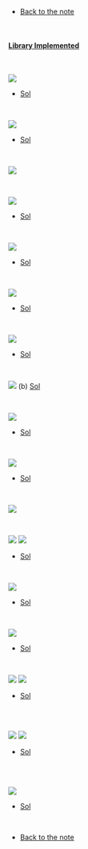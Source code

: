 * [Back to the note](./note.md)

<br>

#### [Library Implemented](./scripts/library.py)

<br>

![](images/ex01_05_001.png)
* [Sol](./scripts/ex01_05_001.py)

<br>

![](images/ex01_05_002.png)
* [Sol](./scripts/ex01_05_002.py)

<br>

![](images/ex01_05_003.png)

<br>

![](images/ex01_05_004.png)
* [Sol](./scripts/ex01_05_004.py)

<br>

![](images/ex01_05_005.png)
* [Sol](./scripts/ex01_05_005.py)

<br>

![](images/ex01_05_006.png)
* [Sol](./scripts/ex01_05_006.py)
  
<br>

![](images/ex01_05_007.png)
* [Sol](./scripts/ex01_05_007.py)
  
<br>

![](images/ex01_05_008.png)
(b) [Sol](./scripts/ex01_05_008.py)

<br>

![](images/ex01_05_009.png)
* [Sol](./scripts/ex01_05_009.py)

<br>

![](images/ex01_05_010.png)
* [Sol](./scripts/ex01_05_010.py)

<br>

![](images/ex01_05_011.png)

<br>

![](images/ex01_05_012_01.png)
![](images/ex01_05_012_02.png)
* [Sol](./scripts/ex01_05_012.py)

<br>

![](images/ex01_05_013.png)
* [Sol](./scripts/ex01_05_013.py)

<br>

![](images/ex01_05_014.png)
* [Sol](./scripts/ex01_05_014.py)

<br>

![](images/ex01_05_015.png)
![](images/ex01_05_015_01.png)
* [Sol](./scripts/ex01_05_015.py)

<br>
<br>

![](images/ex01_05_016.png)
![](images/ex01_05_016_02.png)
* [Sol](./scripts/ex01_05_016.py)

<br>
<br>

![](images/ex01_05_017.png)
* [Sol](./scripts/ex01_05_017.py)


<br>

* [Back to the note](./note.md)